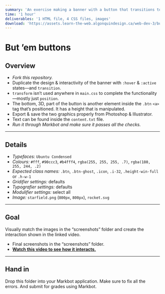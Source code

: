```yaml
---
summary: 'An exercise making a banner with a button that transitions to hover & active states.'
time: '1 hour'
deliverables: '1 HTML file, 4 CSS files, images'
download: 'https://assets.learn-the-web.algonquindesign.ca/web-dev-3/but-em-buttons-download.zip'
---
```


# But ’em buttons

## Overview

- *Fork this repository.*
- Duplicate the design & interactivity of the banner with `:hover` & `:active` states—and `transition`.
- `transform` isn’t used anywhere in `main.css` to complete the functionality—mostly just `position`.
- The bottom, 3D, part of the button is another element inside the `.btn` `<a>` tag that’s positioned. It has a height that is manipulated.
- Export & save the two graphics properly from Photoshop & Illustrator.
- Text can be found inside the `content.txt` file.
- *Run it through Markbot and make sure it passes all the checks.*

---

## Details

- *Typefaces:* `Ubuntu Condensed`
- *Colours:* `#fff`, `#90ccc3`, `#b4fff4`, `rgba(255, 255, 255, .7)`, `rgba(180, 255, 244, .2)`
- *Expected class names:* `.btn`, `.btn-ghost`, `.icon`, `.i-32`, `.height-win-full` or `.h-w-1`
- *Gridifier settings:* defaults
- *Typografier settings:* defaults
- *Modulifier settings:* select all
- *Image:* `starfield.png` (`800px`, `800px`), `rocket.svg`

---

## Goal

Visually match the images in the “screenshots” folder and create the interaction shown in the linked video.

- Final screenshots in the “screenshots” folder.
- [**Watch this video to see how it interacts.**](https://youtu.be/XbioSd4GD-Y)

---

## Hand in

Drop this folder into your Markbot application. Make sure to fix all the errors. And submit for grades using Markbot.
